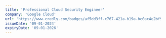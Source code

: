 ```yaml
---
title: 'Professional Cloud Security Engineer'
company: 'Google Cloud'
url: 'https://www.credly.com/badges/af5dd3ff-c767-421a-b19a-bc0ac4e2bf96/'
issueDate: '09-01-2024'
expiryDate: '09-01-2026'
---
```

